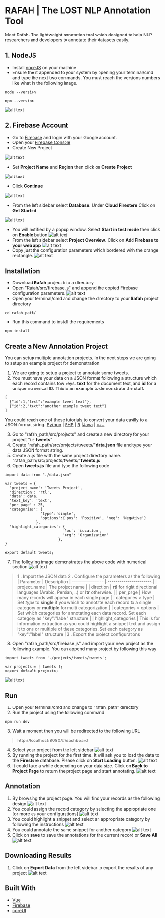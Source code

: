 # RAFAH | The LOST NLP Annotation Tool

Meet Rafah. The lightweight annotation tool which designed to help NLP researchers and developers to annotate their datasets easily.

## 1. NodeJS
* Install [nodeJS](https://nodejs.org/en/) on your machine
* Ensure the it appended to your system by opening your terminal/cmd and type the next two commands. You must reach the versions numbers like what in the following image.
```
node --version
```
```
npm --version
```
![alt text](https://raw.githubusercontent.com/bakrianoo/rafah/master/Documentation/demo_images/8.jpg)

## 2. Firebase Account
* Go to [Firebase](https://firebase.google.com/) and login with your Google account.
* Open your [Firebase Console](https://console.firebase.google.com/u/0/)
* Create New Project

![alt text](https://raw.githubusercontent.com/bakrianoo/rafah/master/Documentation/demo_images/1.jpg)

* Set **Project Name** and **Region** then click on **Create Project**

![alt text](https://raw.githubusercontent.com/bakrianoo/rafah/master/Documentation/demo_images/2.jpg)

* Click **Continue**

![alt text](https://raw.githubusercontent.com/bakrianoo/rafah/master/Documentation/demo_images/3.jpg)

* From the left sidebar select **Database**. Under **Cloud Firestore** Click on **Get Started**

![alt text](https://raw.githubusercontent.com/bakrianoo/rafah/master/Documentation/demo_images/4.jpg)

* You will notified by a popup window. Select **Start in test mode** then click on **Enable** button
![alt text](https://raw.githubusercontent.com/bakrianoo/rafah/master/Documentation/demo_images/5.jpg)
* From the left sidebar select **Project Overview**. Click on **Add Firebase to your web app**
![alt text](https://raw.githubusercontent.com/bakrianoo/rafah/master/Documentation/demo_images/6.jpg)
* Copy just the configuration parameters which bordered with the orange rectangle.
![alt text](https://raw.githubusercontent.com/bakrianoo/rafah/master/Documentation/demo_images/7.jpg)


## Installation
* Download **Rafah** project into a directory
* Open "Rafah/src/firebase.js" and append the copied Firebase configuration parameters.
![alt text](https://raw.githubusercontent.com/bakrianoo/rafah/master/Documentation/demo_images/9.jpg)
* Open your terminal/cmd and change the directory to your **Rafah** project directory
```
cd rafah_path/
```
* Run this command to install the requirements
```
npm install
```

## Create a New Annotation Project
You can setup multiple annotation projects. In the next steps we are going to setup an example project for demonstration

1. We are going to setup a project to annotate some tweets.
2. You must have your data on a JSON format following a structure which each record contains tow keys. **text** for the document text, and **id** for a unique numerical ID. This is an example to demonstrate the stuff.
```
[
  {"id":1,"text":"example tweet text"},
  {"id":2,"text":"another example tweet text"}
]
```
You could reach one of these tutorials to convert your data easilly to a JSON format string.
[Python](http://developer.rhino3d.com/guides/rhinopython/python-xml-json/) | [PHP](https://www.electrictoolbox.com/php-encode-array-json/) | [R](https://cran.r-project.org/web/packages/jsonlite/vignettes/json-aaquickstart.html) |[Java](http://www.appsdeveloperblog.com/java-into-json-json-into-java-all-possible-examples/) | [c++](https://github.com/nlohmann/json)

3. Go to "rafah_path/src/projects" and create a new directory for your project "i.e **tweets**"
4. Create "rafah_path/src/projects/tweets/"**data.json** file and type your data JSON format string.
5. Create a .js file with the same project directory name. "rafah_path/src/projects/tweets/"**tweets.js**
6. Open **tweets.js** file and type the following code
```
import data from "./data.json"

var tweets = {
  'project_name': 'Tweets Project',
  'direction': 'rtl',
  'data': data,
  'text_key': 'text',
  'per_page' : 25,
  'categories': {
                'type':'single',
                'options':{'pos': 'Positive', 'neg': 'Negative'}
              },
  'highlight_categories': {
                          'loc': 'Location',
                          'org': 'Organization'
                        },
}

export default tweets;

```
7. The following image demonstrates the above code with numerical section
![alt text](https://raw.githubusercontent.com/bakrianoo/rafah/master/Documentation/demo_images/10.jpg)

> 1 . Import the JSON data
> 2 . Configure the parameters as the following
| Parameter        | Description
| ---------------- |:----------------------:|
| project_name     | The project name |
| direction     | **rtl** for right directional languages (Arabic, Persian, ..) or **ltr** otherwise. |
| per_page     | How many records will appear in each single page |
| categories > type     | Set *type* to **single** if you which to annotate each record to a single category or **multiple** for multi categorization.|
| categories > options     | Set which categories for annotating each data record. Set each category as "key":"label" structure  |
| highlight_categories  | This is for information extraction as you could highlight a snippet text and assign it to one or multiple of these categories. Set each category as "key":"label" structure  |
> 3 . Export the project configurations
8. Open "rafah_path/src/firebase.js" and import your new project as the following example. You can append many project by following this way
```
import tweets from './projects/tweets/tweets';

var projects = [ tweets ];
export default projects;
```
![alt text](https://raw.githubusercontent.com/bakrianoo/rafah/master/Documentation/demo_images/11.jpg)

## Run
1. Open your terminal/cmd and change to "rafah_path" directory
2. Run the project using the following command
```
npm run dev
```
3. Wait a moment then you will be redirected to the following URL
> http://localhost:8080/#/dashboard
4. Select your project from the left sidebar
![alt text](https://raw.githubusercontent.com/bakrianoo/rafah/master/Documentation/demo_images/12.jpg)
5. By running the project for the first time. It will ask you to load the data to the **Firestore** database. Please click on **Start Loading** button.
![alt text](https://raw.githubusercontent.com/bakrianoo/rafah/master/Documentation/demo_images/13.jpg)
6. It could take a while depending on your data size. Click on **Back to Project Page** to return the project page and start annotating.
![alt text](https://raw.githubusercontent.com/bakrianoo/rafah/master/Documentation/demo_images/14.jpg)

## Annotation
1. By browsing the project page. You will find your records as the following design
![alt text](https://raw.githubusercontent.com/bakrianoo/rafah/master/Documentation/demo_images/15.jpg)
2. You could assign the record category by selecting the appropriate one [or more as your configurations]
![alt text](https://raw.githubusercontent.com/bakrianoo/rafah/master/Documentation/demo_images/16.jpg)
3. You could highlight a snippet and select an appropriate category by following the instructions
![alt text](https://raw.githubusercontent.com/bakrianoo/rafah/master/Documentation/demo_images/17.jpg)
4. You could annotate the same snippet for another category
![alt text](https://raw.githubusercontent.com/bakrianoo/rafah/master/Documentation/demo_images/18.jpg)
5. Click on **save** to save the annotations for the current record or **Save All**
![alt text](https://raw.githubusercontent.com/bakrianoo/rafah/master/Documentation/demo_images/19.jpg)

## Downloading Results
1. Click on **Export Data** from the left sidebar to export the results of any project
![alt text](https://raw.githubusercontent.com/bakrianoo/rafah/master/Documentation/demo_images/20.jpg)

## Built With
* [Vue](https://github.com/vuejs/vue)
* [Firebase](https://firebase.google.com/)
* [coreUI](https://github.com/mrholek/CoreUI-Vue)
